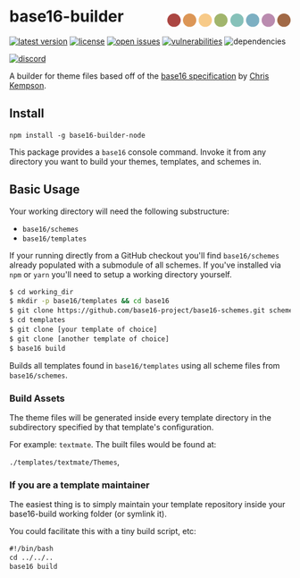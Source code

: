 # base16-builder <img alt="Base16" src="./base16.png" xwidth="300" align="right" style="padding-top:0.6rem;">

[![latest version](https://badgen.net/npm/v/base16-builder-node?label=latest)](https://www.npmjs.com/package/base16-builder-node)
[![license](https://badgen.net/badge/license/MIT/cyan)](https://github.com/joshgoebel/base16-builder-node/blob/main/LICENSE)
[![open issues](https://badgen.net/github/open-issues/joshgoebel/base16-builder-node)](https://github.com/joshgoebel/base16-builder-node/issues)
[![vulnerabilities](https://badgen.net/snyk/joshgoebel/base16-builder-node)](https://snyk.io/test/github/joshgoebel/base16-builder-node?targetFile=package.json)
![dependencies](https://badgen.net/david/dep/joshgoebel/base16-builder-node?label=deps)
<!-- ![build and CI status](https://badgen.net/github/checks/joshgoebel/base16-builder-node/main?label=build) -->
<!-- [![code quality](https://badgen.net/lgtm/grade/g/joshgoebel/base16-builder-node/js?label=code+quality)](https://lgtm.com/projects/g/joshgoebel/base16-builder-node/?mode=list) -->


[![discord](https://badgen.net/badge/icon/join%20discord?icon=discord&color=7289DA&label)](https://discord.gg/nVRVKxFzJh)



A builder for theme files based off of the [base16 specification](http://chriskempson.com/projects/base16/) by [Chris Kempson](https://github.com/chriskempson).


## Install

```
npm install -g base16-builder-node
```

This package provides a `base16` console command.  Invoke it from any directory you want to build your themes, templates, and schemes in.


## Basic Usage

Your working directory will need the following substructure:

- `base16/schemes`
- `base16/templates`

If your running directly from a GitHub checkout you'll find `base16/schemes` already populated with a submodule of all schemes.  If you've installed via `npm` or `yarn` you'll need to setup a working directory yourself.


```sh
$ cd working_dir
$ mkdir -p base16/templates && cd base16
$ git clone https://github.com/base16-project/base16-schemes.git schemes
$ cd templates
$ git clone [your template of choice]
$ git clone [another template of choice]
$ base16 build
```

Builds all templates found in `base16/templates` using all scheme files from `base16/schemes`.


### Build Assets

The theme files will be generated inside every template directory in the
subdirectory specified by that template's configuration.

For example: `textmate`. The built files would be found at:

 `./templates/textmate/Themes`,


### If you are a template maintainer

The easiest thing is to simply maintain your template repository inside your base16-build working folder (or symlink it).

You could facilitate this with a tiny build script, etc:

```shell
#!/bin/bash
cd ../../..
base16 build
```
